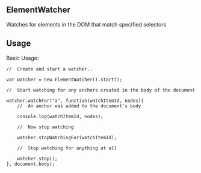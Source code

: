 **ElementWatcher**
-------
Watches for elements in the DOM that match specified selectors

Usage
----------

Basic Usage:

	//	Create and start a watcher..

	var watcher = new ElementWatcher().start();

	//	Start watching for any anchors created in the body of the document

	watcher.watchFor("a", function(watchItemId, nodes){
		//	An anchor was added to the document's body

		console.log(watchItemId, nodes);

		//	Now stop watching

		watcher.stopWatchingFor(watchItemId);

		//	Stop watching for anything at all

		watcher.stop();
	}, document.body);